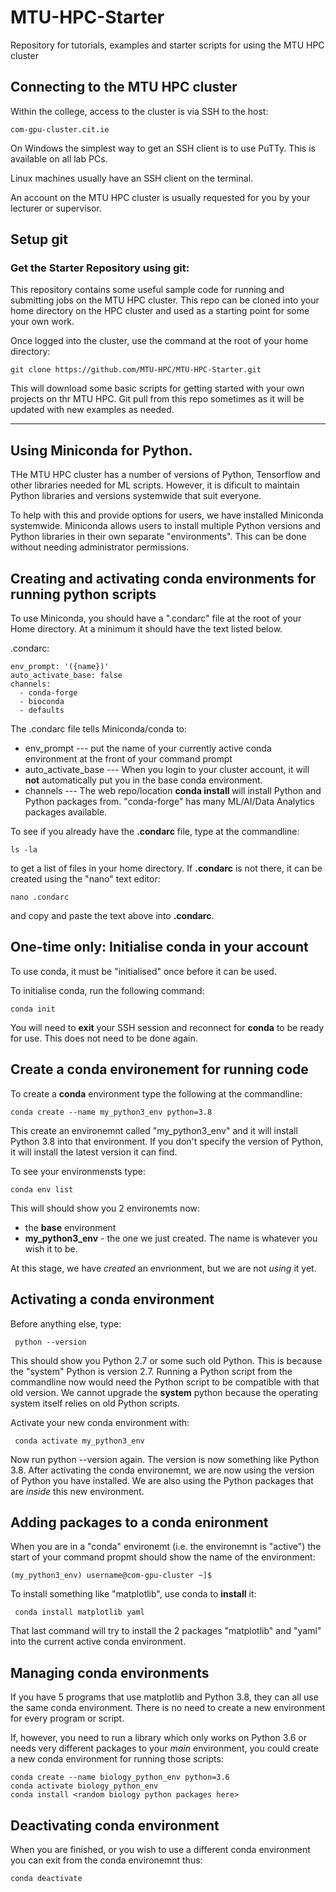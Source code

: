 # MTU-HPC-Starter
Repository for tutorials, examples and starter scripts for using the MTU HPC cluster

## Connecting to the MTU HPC cluster

Within the college, access to the cluster is via SSH to the host: 

    com-gpu-cluster.cit.ie

On Windows the simplest way to get an SSH client is to use PuTTy. This is available on all lab PCs.

Linux machines usually have an SSH client on the terminal.

An account on the MTU HPC cluster is usually requested for you by your lecturer or supervisor. 

## Setup git 

### Get the Starter Repository using git:

This repository contains some useful sample code for running and submitting jobs on the MTU HPC cluster. This repo can be cloned into your home directory on the HPC cluster and used as a starting point for some your own work. 

Once logged into the cluster, use the command at the root of your home directory:

    git clone https://github.com/MTU-HPC/MTU-HPC-Starter.git

This will download some basic scripts for getting started with your own projects on thr MTU HPC. Git pull from this repo sometimes as it will be updated with new examples as needed.

---

## Using Miniconda for Python.

THe MTU HPC cluster has a number of versions of Python, Tensorflow and other libraries needed for ML scripts. However, it is dificult to maintain Python libraries and versions systemwide that suit everyone. 

To help with this and provide options for users, we have installed Miniconda systemwide. Miniconda allows users to install multiple Python versions and Python libraries in their own separate "environments". This can be done without needing administrator permissions. 


## Creating and activating conda environments for running python scripts 

To use Miniconda, you should have a ".condarc" file at the root of your Home directory. At a minimum it should have the text listed below. 

.condarc:

```
env_prompt: '({name})'
auto_activate_base: false
channels:
  - conda-forge
  - bioconda
  - defaults
```

The .condarc file tells Miniconda/conda to:

* env_prompt  --- put the name of your currently active conda environment at the front of your command prompt
* auto_activate_base --- When you login to your cluster account, it will **not** automatically put you in the base conda environment.
* channels --- The web repo/location **conda install <package>** will install Python and Python packages from. "conda-forge" has many ML/AI/Data Analytics packages available.  

To see if you already have the **.condarc** file, type at the commandline:

    ls -la

to get a list of files in your home directory. If **.condarc** is not there, it can be created using the "nano" text editor:

    nano .condarc

and copy and paste the text above into **.condarc**.

## One-time only: Initialise **conda** in your account

To use conda, it must be "initialised" once before it can be used. 

To initialise conda, run the following command:

    conda init

You will need to **exit** your SSH session and reconnect for **conda** to be ready for use. This does not need to be done again. 

## Create a conda environement for running code

To create a **conda** environment type the following at the commandline:

    conda create --name my_python3_env python=3.8

This create an environemnt called "my_python3_env" and it will install Python 3.8 into that environment. If you don't specify the version of Python, it will install the latest version it can find.

To see your environmensts type:

    conda env list

This will should show you 2 environemts now:

* the **base** environment
* **my_python3_env** - the one we just created. The name is whatever you wish it to be.

At this stage, we have *created* an envrionment, but we are not *using* it yet.

## Activating a **conda** environment

Before anything else, type: 
     
     python --version 

This should show you Python 2.7 or some such old Python. This is because the "system" Python is version 2.7. Running a Python script from the commandline now would need the Python script to be compatible with that old version. We cannot upgrade the **system** python because the operating system itself relies  on old Python scripts.

Activate your new conda environment with:
 
     conda activate my_python3_env

Now run python --version again. The version is now something like Python 3.8. After activating the conda environemnt, we are now using the version of Python you have installed. We are also using the Python packages that are *inside* this new environment.

## Adding packages to a conda enironment

When you are in a "conda" environemt (i.e. the environemnt is "active") the start of your command propmt should show the name of the environment:

    (my_python3_env) username@com-gpu-cluster ~]$

To install something like "matplotlib", use conda to **install** it:

     conda install matplotlib yaml 

That last command will try to install the 2 packages "matplotlib" and "yaml" into the current active conda environment.

## Managing conda environments

If you have 5 programs that use matplotlib and Python 3.8, they can all use the same conda environment. There is no need to create a new environment for every program or script. 

If, however, you need to run a library which only works on Python 3.6 or needs very different packages to your *main* environment, you could create a new conda environment for running those scripts:

    conda create --name biology_python_env python=3.6
    conda activate biology_python_env
    conda install <random biology python packages here>

## Deactivating conda environment

When you are finished, or you wish to use a different conda environment you can exit from the conda environemnt thus:

    conda deactivate


